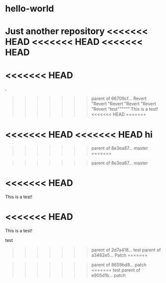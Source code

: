 # hello-world
Just another repository
<<<<<<< HEAD
<<<<<<< HEAD
<<<<<<< HEAD
=======

<<<<<<< HEAD
=======
.
>>>>>>> parent of 66709cf... Revert "Revert "Revert "Revert "Revert "Revert "test""""""
This is a test!
<<<<<<< HEAD
=======


<<<<<<< HEAD
<<<<<<< HEAD
hi
=======

>>>>>>> parent of 8e3ea87... master
=======

>>>>>>> parent of 8e3ea87... master


<<<<<<< HEAD
=======
This is a test!

<<<<<<< HEAD
=======
This is a test!

test
>>>>>>> parent of 2d7a418... test
>>>>>>> parent of a3462e5... Patch
=======

>>>>>>> parent of 8659bd8... patch
=======
test
>>>>>>> parent of e905d1b... patch
